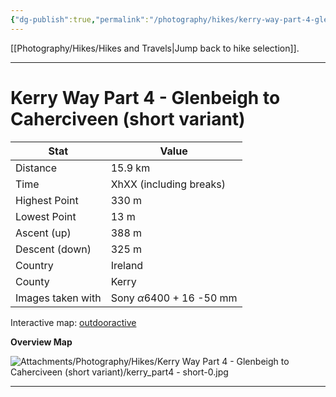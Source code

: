 ```yaml
---
{"dg-publish":true,"permalink":"/photography/hikes/kerry-way-part-4-glenbeigh-to-caherciveen-short-variant/","hide":"true","updated":"2025-07-13T18:39:50.372+02:00"}
---
```


[[Photography/Hikes/Hikes and Travels\|Jump back to hike selection]].

---
# Kerry Way Part 4 - Glenbeigh to Caherciveen (short variant)
 
| Stat              | Value                                |
| ----------------- | ------------------------------------ |
| Distance          | 15.9 km                              |
| Time              | XhXX (including breaks)              |
| Highest Point     | 330 m                                |
| Lowest Point      | 13 m                                 |
| Ascent (up)       | 388 m                                |
| Descent (down)    | 325 m                                |
| Country           | Ireland                              |
| County            | Kerry                                |
| Images taken with | Sony $\alpha\text{6400}$ + 16 -50 mm |

Interactive map: [outdooractive](https://www.outdooractive.com/en/route/hiking-trail/southwest-ireland/kerry-way-part-4-glenbeigh-caherciveen-short-variant-to-kells-/318374411/?share=%7E3ixczdxz%244osshygo)

**Overview Map**

![Attachments/Photography/Hikes/Kerry Way Part 4 - Glenbeigh to Caherciveen (short variant)/kerry_part4 - short-0.jpg](/img/user/Attachments/Photography/Hikes/Kerry%20Way%20Part%204%20-%20Glenbeigh%20to%20Caherciveen%20(short%20variant)/kerry_part4%20-%20short-0.jpg)

---